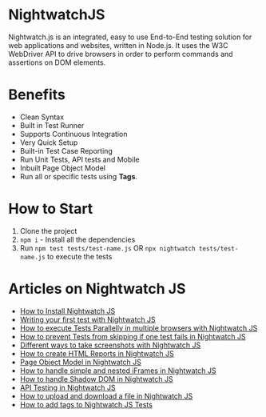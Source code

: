 # NightwatchJS
Nightwatch.js is an integrated, easy to use End-to-End testing solution for web applications and websites, written in Node.js. It uses the W3C WebDriver API to drive browsers in order to perform commands and assertions on DOM elements.

# Benefits

- Clean Syntax
- Built in Test Runner
- Supports Continuous Integration
- Very Quick Setup
- Built-in Test Case Reporting
- Run Unit Tests, API tests and Mobile
- Inbuilt Page Object Model
- Run all or specific tests using **Tags**.

# How to Start
1. Clone the project
2. `npm i` - Install all the dependencies
3. Run `npm test tests/test-name.js` OR `npx nightwatch tests/test-name.js` to execute the tests

# Articles on Nightwatch JS
- [How to Install Nightwatch JS](https://testersdock.com/nightwatch-js-installation/)
- [Writing your first test with Nightwatch JS](https://testersdock.com/nightwatch-js-first-test/)
- [How to execute Tests Parallelly in multiple browsers with Nightwatch JS](https://testersdock.com/execute-parallel-tests-nightwatchjs/)
- [How to prevent Tests from skipping if one test fails in Nightwatch JS](https://testersdock.com/prevent-tests-skip-nightwatchjs/)
- [Different ways to take screenshots with Nightwatch JS](https://testersdock.com/nightwatch-js-screenshots/)
- [How to create HTML Reports in Nightwatch JS](https://testersdock.com/nightwatch-js-html-report/)
- [Page Object Model in Nightwatch JS](https://testersdock.com/page-object-model-nightwatch-js/)
- [How to handle simple and nested iFrames in Nightwatch JS](https://testersdock.com/simple-nested-iframes-nightwatch-js/)
- [How to handle Shadow DOM in Nightwatch JS](https://testersdock.com/shadow-dom-nightwatch-js/)
- [API Testing in Nightwatch JS](https://testersdock.com/api-testing-nightwatch-js/)
- [How to upload and download a file in Nightwatch JS](https://testersdock.com/file-upload-download-nightwatch-js/)
- [How to add tags to Nightwatch JS Tests](https://testersdock.com/nightwatch-js-test-tags/)